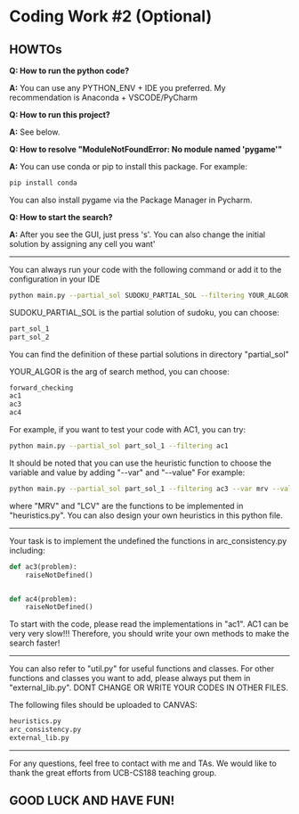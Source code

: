 # Coding Work #2 (Optional)

## HOWTOs
**Q: How to run the python code?**

**A:** You can use any PYTHON_ENV + IDE you preferred.
My recommendation is Anaconda + VSCODE/PyCharm


**Q: How to run this project?**

**A:** See below.

**Q: How to resolve "ModuleNotFoundError: No module named 'pygame'"**

**A:** You can use conda or pip to install this package. For example:
```bash
pip install conda
```
You can also install pygame via the Package Manager in Pycharm. 

**Q: How to start the search?**

**A:** After you see the GUI, just press 's'. You can also change the initial solution by assigning any cell you want'


----------------------------------------------------------------------
You can always run your code with the following command or add it to the configuration in your IDE
```bash
python main.py --partial_sol SUDOKU_PARTIAL_SOL --filtering YOUR_ALGOR --var VAR_MODE --value VAL_MODE
```

SUDOKU_PARTIAL_SOL is the partial solution of sudoku, you can choose:
```bash
part_sol_1
part_sol_2
```
You can find the definition of these partial solutions in directory "partial_sol"

YOUR_ALGOR is the arg of search method, you can choose:
```bash
forward_checking
ac1
ac3
ac4
```

For example, if you want to test your code with AC1, you can try:
```bash
python main.py --partial_sol part_sol_1 --filtering ac1 
```

It should be noted that you can use the heuristic function to choose the variable and value by adding "--var" and "--value"
For example:
```bash
python main.py --partial_sol part_sol_1 --filtering ac3 --var mrv --value lcv
```
where "MRV" and "LCV" are the functions to be implemented in "heuristics.py". You can also design your own heuristics in
this python file.

----------------------------------------------------------------------
Your task is to implement the undefined the functions in arc_consistency.py including:
```python
def ac3(problem):
    raiseNotDefined()


def ac4(problem):
    raiseNotDefined()

```
To start with the code, please read the implementations in "ac1".
AC1 can be very very slow!!! Therefore, you should write your own methods to make the search faster!

----------------------------------------------------------------------
You can also refer to "util.py" for useful functions and classes. For other functions and classes you want to add,
please always put them in "external_lib.py". DONT CHANGE OR WRITE YOUR CODES IN OTHER FILES.

The following files should be uploaded to CANVAS:
```bash
heuristics.py
arc_consistency.py
external_lib.py
```
----------------------------------------------------------------------
For any questions, feel free to contact with me and TAs.
We would like to thank the great efforts from UCB-CS188 teaching group. 

## GOOD LUCK AND HAVE FUN!


